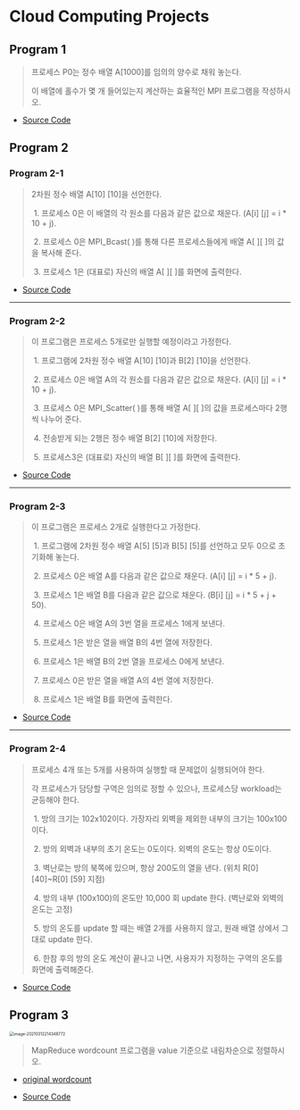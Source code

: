 # Cloud Computing Projects


## Program 1
>  프로세스 P0는 정수 배열 A[1000]를 임의의 양수로 채워 놓는다.
>
> 이 배열에 홀수가 몇 개 들어있는지 계산하는 효율적인 MPI 프로그램을 작성하시오.

* [Source Code]()

## Program 2
### Program 2-1

>  2차원 정수 배열 A[10] [10]을 선언한다.
>
> ​	1. 프로세스 0은 이 배열의 각 원소를 다음과 같은 값으로 채운다. (A[i] [j] = i * 10 + j).
>
> ​	2. 프로세스 0은 MPI_Bcast( )를 통해 다른 프로세스들에게 배열 A[ ][ ]의 값을 복사해 준다.
>
> ​	3. 프로세스 1은 (대표로) 자신의 배열 A[ ][ ]를 화면에 출력한다.

* [Source Code]()

---



### Program 2-2

>  이 프로그램은 프로세스 5개로만 실행할 예정이라고 가정한다.
>
> ​	1. 프로그램에 2차원 정수 배열 A[10] [10]과 B[2] [10]을 선언한다.
>
> ​	2. 프로세스 0은 배열 A의 각 원소를 다음과 같은 값으로 채운다. (A[i] [j] = i * 10 + j).
>
> ​	3. 프로세스 0은 MPI_Scatter( )를 통해 배열 A[ ][ ]의 값을 프로세스마다 2행씩 나누어 준다.
>
> ​	4. 전송받게 되는 2행은 정수 배열 B[2] [10]에 저장한다.
>
> ​	5. 프로세스3은 (대표로) 자신의 배열 B[ ][ ]를 화면에 출력한다.

* [Source Code]()

---



### Program 2-3

>  이 프로그램은 프로세스 2개로 실행한다고 가정한다.
>
> ​	1. 프로그램에 2차원 정수 배열 A[5] [5]과 B[5] [5]를 선언하고 모두 0으로 초기화해 놓는다.
>
> ​	2. 프로세스 0은 배열 A를 다음과 같은 값으로 채운다. (A[i] [j] = i * 5 + j).
>
> ​	3. 프로세스 1은 배열 B를 다음과 같은 값으로 채운다. (B[i] [j] = i * 5 + j + 50).
>
> ​	4. 프로세스 0은 배열 A의 3번 열을 프로세스 1에게 보낸다.
>
> ​	5. 프로세스 1은 받은 열을 배열 B의 4번 열에 저장한다.
>
> ​	6. 프로세스 1은 배열 B의 2번 열을 프로세스 0에게 보낸다.
>
> ​	7. 프로세스 0은 받은 열을 배열 A의 4번 열에 저장한다.
>
> ​	8. 프로세스 1은 배열 B를 화면에 출력한다.

* [Source Code]()

---



### Program 2-4

> 프로세스 4개 또는 5개를 사용하여 실행할 때 문제없이 실행되어야 한다.
>
> 각 프로세스가 담당할 구역은 임의로 정할 수 있으나, 프로세스당 workload는 균등해야 한다. 
>
> ​	1. 방의 크기는 102x102이다. 가장자리 외벽을 제외한 내부의 크기는 100x100이다.
>
> ​	2. 방의 외벽과 내부의 초기 온도는 0도이다. 외벽의 온도는 항상 0도이다.
>
> ​	3. 벽난로는 방의 북쪽에 있으며, 항상 200도의 열을 낸다. (위치 R[0] [40]~R[0] [59] 지점)
>
> ​	4. 방의 내부 (100x100)의 온도만 10,000 회 update 한다. (벽난로와 외벽의 온도는 고정)
>
> ​	5. 방의 온도를 update 할 때는 배열 2개를 사용하지 않고, 원래 배열 상에서 그대로 update 한다.
>
> ​	6. 한참 후의 방의 온도 계산이 끝나고 나면, 사용자가 지정하는 구역의 온도를 화면에 출력해준다.

* [Source Code]()

## Program 3

<img src="C:\Users\user\AppData\Roaming\Typora\typora-user-images\image-20210312214348772.png" alt="image-20210312214348772" style="zoom:50%;" />

>  MapReduce wordcount 프로그램을 value 기준으로 내림차순으로 정렬하시오.

* [original wordcount](https://hadoop.apache.org/docs/stable/hadoop-mapreduce-client/hadoop-mapreduce-client-core/MapReduceTutorial.html#Example:_WordCount_v1.0)

* [Source Code]()

